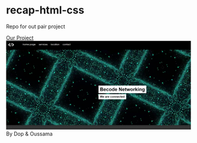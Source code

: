 # recap-html-css

Repo for out pair project

[Our Project](https://oussrh.github.io/recap-html-css/)
![picture](img/newlines.png)
By Dop & Oussama
